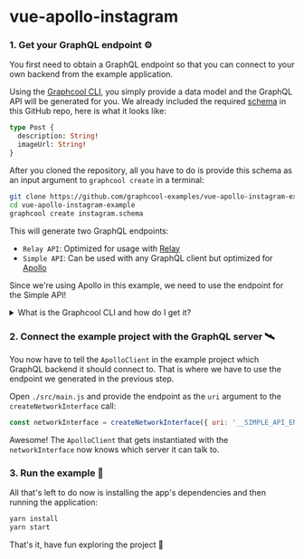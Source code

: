 # vue-apollo-instagram

### 1. Get your GraphQL endpoint ⚙

You first need to obtain a GraphQL endpoint so that you can connect to your own backend from the example application. 

Using the [Graphcool CLI](https://www.npmjs.com/package/graphcool), you simply provide a data model and the GraphQL API will be generated for you. We already included the required [schema](https://github.com/graphcool-examples/vue-apollo-instagram-example/blob/master/instagram.schema) in this GitHub repo, here is what it looks like:

```graphql
type Post {
  description: String!
  imageUrl: String!
}
```

After you cloned the repository, all you have to do is provide this schema as an input argument to `graphcool create` in a terminal:

```sh
git clone https://github.com/graphcool-examples/vue-apollo-instagram-example.git
cd vue-apollo-instagram-example
graphcool create instagram.schema 
```

This will generate two GraphQL endpoints:

- `Relay API`: Optimized for usage with [Relay](https://facebook.github.io/relay/)
- `Simple API`: Can be used with any GraphQL client but optimized for [Apollo](http://dev.apollodata.com/)

Since we're using Apollo in this example, we need to use the endpoint for the Simple API!

<details>
<summary>
What is the Graphcool CLI and how do I get it?
</summary> 
The Graphcool CLI is a command-line tool that allows to interact with our platform from a terminal. It provides similar capabalities as the Graphcool console (https://console.graph.cool) and particularly makes it easy to create new projects using the `graphcool create` command.
You can easily install the the Graphcool CLI by calling `npm install graphcool` in a terminal. 

<a href=''>test</a>

</details>


### 2. Connect the example project with the GraphQL server 🛰

You now have to tell the `ApolloClient` in the example project which GraphQL backend it should connect to. That is where we have to use the endpoint we generated in the previous step.

Open `./src/main.js` and provide the endpoint as the `uri` argument to the `createNetworkInterface` call:

```js
const networkInterface = createNetworkInterface({ uri: '__SIMPLE_API_ENDPOINT__' })
```

Awesome! The `ApolloClient` that gets instantiated with the `networkInterface` now knows which server it can talk to.


### 3. Run the example 🎉

All that's left to do now is installing the app's dependencies and then running the application:

```sh
yarn install
yarn start
```

That's it, have fun exploring the project 🚀
